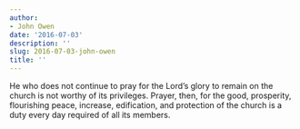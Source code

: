 ```yaml
---
author:
- John Owen
date: '2016-07-03'
description: ''
slug: 2016-07-03-john-owen
title: ''
---
```

He who does not continue to pray for the Lord’s glory to remain on the church is not worthy of its privileges. Prayer, then, for the good, prosperity, flourishing peace, increase, edification, and protection of the church is a duty every day required of all its members.



